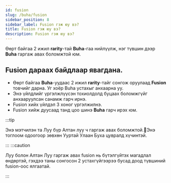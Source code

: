 ```yaml
---
id: fusion
slug: /buha/fusion
sidebar_position: 8
sidebar_label: Fusion гэж юу вэ?
title: Fusion гэж юу вэ?
description: Fusion гэж юу вэ?
---
```

Өөрт байгаа 2 ижил **rarity**-тай **Buha**-гаа нийлүүлж, нэг түвшин дээр **Buha** гаргаж авах боломжтой юм.
## Fusion дараах байдлаар явагдана.

* Өөрт байгаа **Buha**-уудаас 2 ижил **rarity**-тайг сонгож оруулаад **Fusion** товчийг дарна. Уг хоёр Buha устахыг анхаарна уу.
* Энэ үйлдлийг үргэлжлүүсэн тохиолдолд буцаах боломжгүйг анхааруулсан санамж гарч ирнэ.
* Fusion хийх үйлдэл 3 хоног үргэлжилнэ.
* Fusion хийж дуусаад танд цоо шинэ **Buha** гарч ирэх юм.


:::tip

Энэ мэтчилэн та Луу бүр Алтан луу ч гаргаж авах боломжтой.Энэ тоглоом одоогоор зөвхөн Ууртай Улаан Буха цувралд хүчинтэй.

:::
:::caution

Луу болон Алтан Луу гаргаж авах fusion нь бүтэлгүйтэх магадлал өндөртэй, гэхдээ таны сонгосон 2 устахгүйгээрээ бусад доод түвшиний fusion-оос ялгаатай.

:::


